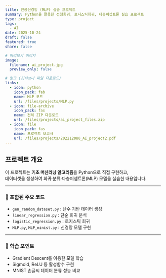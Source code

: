 ```yaml
---
title: 인공신경망 (MLP) 실습 프로젝트
summary: Python을 활용한 선형회귀, 로지스틱회귀, 다층퍼셉트론 실습 프로젝트
type: project
tags:
  - AI
date: 2025-10-24
draft: false
featured: true
share: false

# 미리보기 이미지
image:
  filename: ai_project.jpg
  preview_only: false

# 링크 (깃허브나 파일 다운로드)
links:
  - icon: python
    icon_pack: fab
    name: MLP 코드
    url: /files/projects/MLP.py
  - icon: file-archive
    icon_pack: fas
    name: 전체 ZIP 다운로드
    url: /files/projects/ai_project_files.zip
  - icon: file
    icon_pack: fas
    name: 프로젝트 보고서
    url: /files/projects/202212080_AI_project2.pdf
---
```


<style>
  .article-style p, 
  .article-style li {
    text-align: justify;
  }
</style>

## 프로젝트 개요
이 프로젝트는 **기초 머신러닝 알고리즘**을 Python으로 직접 구현하고,  
데이터셋을 생성하여 회귀·분류·다층퍼셉트론(MLP) 모델을 실습한 내용입니다.

---

### 📘 포함된 주요 코드
- `gen_random_dataset.py` : 난수 기반 데이터 생성  
- `linear_regression.py` : 단순 회귀 분석  
- `logistic_regression.py` : 로지스틱 회귀  
- `MLP.py`, `MLP_minist.py` : 신경망 모델 구현  

---

### 🧠 학습 포인트
- Gradient Descent를 이용한 모델 학습
- Sigmoid, ReLU 등 활성함수 구현
- MNIST 손글씨 데이터 분류 성능 비교